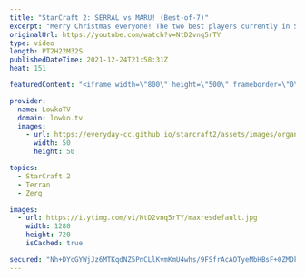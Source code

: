 ```yaml
---
title: "StarCraft 2: SERRAL vs MARU! (Best-of-7)"
excerpt: "Merry Christmas everyone! The two best players currently in StarCraft 2 face off in a best-of-7 series. Serral (Zerg) takes on Maru (Terran). This is the Grand Finals of King of Battles 2.  Support my work on Patreon: http://www.patreon.com/lowkotv Become a YouTube member: https://lowko.tv/join  My second"
originalUrl: https://youtube.com/watch?v=NtD2vnq5rTY
type: video
length: PT2H22M32S
publishedDateTime: 2021-12-24T21:58:31Z
heat: 151

featuredContent: "<iframe width=\"800\" height=\"500\" frameborder=\"0\" src=\"https://www.youtube.com/embed/NtD2vnq5rTY\" allow=\"accelerometer; autoplay; encrypted-media; gyroscope; picture-in-picture\" allowfullscreen></iframe>"

provider:
  name: LowkoTV
  domain: lowko.tv
  images:
    - url: https://everyday-cc.github.io/starcraft2/assets/images/organizations/lowko.tv-50x50.jpg
      width: 50
      height: 50

topics:
  - StarCraft 2
  - Terran
  - Zerg

images:
  - url: https://i.ytimg.com/vi/NtD2vnq5rTY/maxresdefault.jpg
    width: 1280
    height: 720
    isCached: true

secured: "Nh+DYcGYWjJz6MTKqdNZ5PnCLlKvmKmU4whs/9FSfrAcAOTyeMbHBsF+0ZMDkjl/dnTmNB+R3Fi7GQcwsaaqYc0szF4tdPGfW9myehVkp/NUxedE+4qpek9knBV0cnHv0iTQnNZyplwT6RpXB4JtmFw26+reFWhHLt+B3J/ApB/+IqV1Du+bvtWzdsgtwpqdGiQ7Uwy96r9kbn8ftLIEYBh4F/CVi4h8FECECM99jF547TXcJNh9JRzFh77b7g7C48lDnl4w4eHPisB83gXu1GXuqJE3cVO/KYwY89dH9QN0ShpZue8Tk/VK905jAYtsJ2WrUZ9tC8TqFcmo4EtjBEDnCtHqn0vE6YptlVSD7X1xdyx4qx5VQuKb30IYAC+G3WKa/8kFzZ+ucYSiRw/XW3mSTPXU7pMT9T53CHZollV0EyTq+N9GtJ+Znz0qFhum;7SoFSW6mL0Cgw6eh4OUN0w=="
---
```


